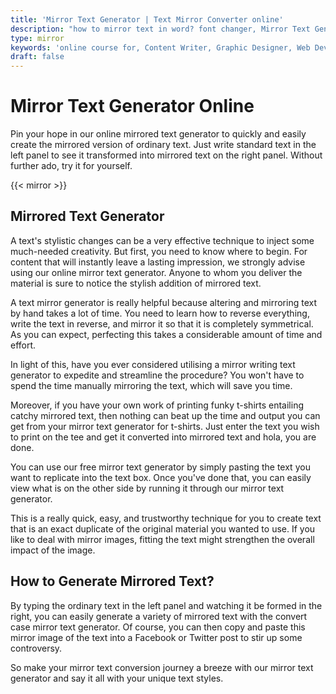 ```yaml
---
title: 'Mirror Text Generator | Text Mirror Converter online'
description: "how to mirror text in word? font changer, Mirror Text Generator Online for Quick and Free Use? Check Out the Mirror Text Converter at Convert my text. Find Out More convertor tools here"
type: mirror
keywords: 'online course for, Content Writer, Graphic Designer, Web Developer, Software Engineer, Frontend Developer graphic designer, UI designer, digital marketing'
draft: false
---
```


# Mirror Text Generator Online

Pin your hope in our online  mirrored text generator to quickly and easily create the mirrored version of ordinary text. Just write standard text in the left panel to see it transformed into mirrored text on the right panel. Without further ado, try it for yourself.

{{< mirror >}}

## Mirrored Text Generator

A text's stylistic changes can be a very effective technique to inject some much-needed creativity. But first, you need to know where to begin. For content that will instantly leave a lasting impression, we strongly advise using our online mirror text generator. Anyone to whom you deliver the material is sure to notice the stylish addition of mirrored text.

A text mirror generator is really helpful because altering and mirroring text by hand takes a lot of time. You need to learn how to reverse everything, write the text in reverse, and mirror it so that it is completely symmetrical. As you can expect, perfecting this takes a considerable amount of time and effort.

In light of this, have you ever considered utilising a mirror writing text generator to expedite and streamline the procedure? You won't have to spend the time manually mirroring the text, which will save you time.

Moreover, if you have your own work of printing funky t-shirts entailing catchy mirrored text, then nothing can beat up the time and output you can get from your mirror text generator for t-shirts. Just enter the text you wish to print on the tee and get it converted into mirrored text and hola, you are done. 

You can use our free mirror text generator by simply pasting the text you want to replicate into the text box. Once you've done that, you can easily view what is on the other side by running it through our mirror text generator.

This is a really quick, easy, and trustworthy technique for you to create text that is an exact duplicate of the original material you wanted to use. If you like to deal with mirror images, fitting the text might strengthen the overall impact of the image.

## How to Generate Mirrored Text?
By typing the ordinary text in the left panel and watching it be formed in the right, you can easily generate a variety of mirrored text with the convert case mirror text generator. Of course, you can then copy and paste this mirror image of the text into a Facebook or Twitter post to stir up some controversy.

So make your mirror text conversion journey a breeze with our mirror text generator and say it all with your unique text styles. 
